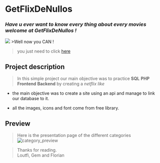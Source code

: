 # **GetFlixDeNullos**   

### *Have u ever want to know every thing about every movies welcome at GetFlixDeNullos !*

<img src="https://media1.giphy.com/media/v1.Y2lkPTc5MGI3NjExajBod2piZG0xZmd0N3NwaGtlenByZ2V2MjRvZWkxcjVpdHl5YzgzYiZlcD12MV9pbnRlcm5hbF9naWZfYnlfaWQmY3Q9Zw/bGgsc5mWoryfgKBx1u/giphy.webp">
>Well now you CAN !

>you just need to click <a href="https://regarde.online/public/index.php">here</a>   

## Project description

>In this simple project our main objective was to practice **SQL** **PHP** **Frontend** **Backend** by creating a *netflix like*

* the main objective was to create a site using an api and manage to link our database to it.
 

* all the images, icons and font come from free library.  


## Preview

>Here is the presentation page of the different categories
![category_preview](https://github.com/user-attachments/assets/4bd190c3-cc2e-4bc5-bc09-bc6ac364155c)





>Thanks for reading.   
>Loutfi, Gem and Florian    

 
